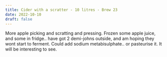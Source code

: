 ```yaml
---
title: Cider with a scratter - 10 litres - Brew 23 
date: 2022-10-10
draft: false 
---
```


<!-- [![pot](/images/2022-10-02/1.jpg "scratter")](/images/2022-10-02/1.jpg) -->

More apple picking and scratting and pressing. Frozen some apple juice, and some in fridge.. have got 2 demi-johns outside, and am hoping they wont start to ferment. Could add sodium metabisulphate.. or pasteurise it. It will be interesting to see.





